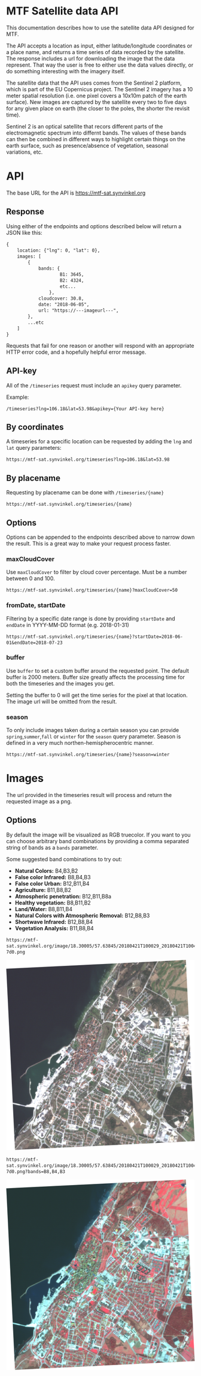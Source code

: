 
# MTF Satellite data API

This documentation describes how to use the satellite data API designed for MTF.

The API accepts a location as input, either latitude/longitude coordinates or a place name, and returns a time series of data recorded by the satellite. The response includes a url for downloading the image that the data represent. That way the user is free to either use the data values directly, or do something interesting with the imagery itself.

The satellite data that the API uses comes from the Sentinel 2 platform, which is part of the EU Copernicus project. The Sentinel 2 imagery has a 10 meter spatial resolution (i.e. one pixel covers a 10x10m patch of the earth surface). New images are captured by the satellite every two to five days for any given place on earth (the closer to the poles, the shorter the revisit time).

Sentinel 2 is an optical satellite that recors different parts of the electromagnetic spectrum into differnt bands. The values of these bands can then be combined in different ways to highlight certain things on the earth surface, such as presence/absence of vegetation, seasonal variations, etc.

# API

The base URL for the API is <a href="https://mtf-sat.synvinkel.org" target="_blank">https://mtf-sat.synvinkel.org</a>

## Response

Using either of the endpoints and options described below will return a JSON like this:

```
{
    location: {"lng": 0, "lat": 0},
    images: [
        {
            bands: {
                    B1: 3645,
                    B2: 4324,
                    etc...
                },
            cloudcover: 30.8,
            date: "2018-06-05",
            url: "https://---imageurl---",
        },
        ...etc
    ]
}
```

Requests that fail for one reason or another will respond with an appropriate HTTP error code, and a hopefully helpful error message.

## API-key

All of the `/timeseries` request must include an `apikey` query parameter. 

Example:
```
/timeseries?lng=106.18&lat=53.98&apikey={Your API-key here}
```

## By coordinates

A timeseries for a specific location can be requested by adding the `lng` and `lat` query parameters:

```
https://mtf-sat.synvinkel.org/timeseries?lng=106.18&lat=53.98
```

## By placename

Requesting by placename can be done with `/timeseries/{name}`

```
https://mtf-sat.synvinkel.org/timeseries/{name}
```

## Options

Options can be appended to the endpoints described above to narrow down the result. This is a great way to make your request process faster.

### maxCloudCover

Use `maxCloudCover` to filter by cloud cover percentage. Must be a number between 0 and 100.

```
https://mtf-sat.synvinkel.org/timeseries/{name}?maxCloudCover=50
```

### fromDate, startDate

Filtering by a specific date range is done by providing `startDate` and `endDate` in YYYY-MM-DD format (e.g. 2018-01-31) 

```
https://mtf-sat.synvinkel.org/timeseries/{name}?startDate=2018-06-01&endDate=2018-07-23
```

### buffer

Use `buffer` to set a custom buffer around the requested point. The default buffer is 2000 meters. Buffer size greatly affects the processing time for both the timeseries and the images you get.

Setting the buffer to 0 will get the time series for the pixel at that location. The image url will be omitted from the result.

### season

To only include images taken during a certain season you can provide `spring`,`summer`,`fall` or `winter` for the `season` query parameter. Season is defined in a very much northen-hemispherocentric manner.

```
https://mtf-sat.synvinkel.org/timeseries/{name}?season=winter
```

# Images

The url provided in the timeseries result will process and return the requested image as a png. 

## Options

By default the image will be visualized as RGB truecolor. If you want to you can choose arbitrary band combinations by providing a comma separated string of bands as a `bands` parameter.

Some suggested band combinations to try out:

* **Natural Colors:** B4,B3,B2
* **False color Infrared:** B8,B4,B3
* **False color Urban:** B12,B11,B4
* **Agriculture:** B11,B8,B2
* **Atmospheric penetration:** B12,B11,B8a
* **Healthy vegetation:** B8,B11,B2
* **Land/Water:** B8,B11,B4
* **Natural Colors with Atmospheric Removal:** B12,B8,B3
* **Shortwave Infrared:** B12,B8,B4
* **Vegetation Analysis:** B11,B8,B4

```
https://mtf-sat.synvinkel.org/image/18.30005/57.63845/20180421T100029_20180421T100427_T33VXD-7d0.png
```
![rgb visualization](images/20180421T100029_20180421T100427_T33VXD-7d0.png)
```
https://mtf-sat.synvinkel.org/image/18.30005/57.63845/20180421T100029_20180421T100427_T33VXD-7d0.png?bands=B8,B4,B3
```
![false color visualization](images/20180421T100029_20180421T100427_T33VXD-7d0_falsecolor.png)


